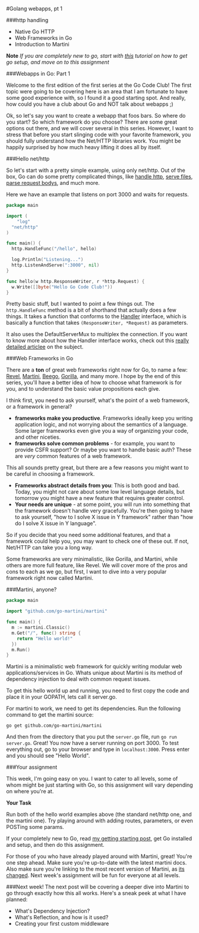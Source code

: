 #Golang webapps, pt 1

###http handling 

- Native Go HTTP
- Web Frameworks in Go
- Introduction to Martini

**Note** *If you are completely new to go, start with [this](http://app.gocodeclub.com/t/gettings-started-with-go/12) tutorial on how to get go setup, and move on to this assignment*


###Webapps in Go: Part 1

Welcome to the first edition of the first series at the Go Code Club!  The first topic were going to be covering here is an area that I am fortunate to have some good experience with, so I found it a good starting spot. And really, how could you have a club about Go and NOT talk about webapps ;)

Ok, so let's say you want to create a webapp that foos bars.  So where do you start? So which framework do you choose?  There are some great options out there, and we will cover several in this series.  However, I want to stress that before you start slinging code with your favorite framework, you should fully understand how the Net/HTTP libraries work.  You might be happily surprised by how much heavy lifting it does all by itself.

###Hello net/http

So let's start with a pretty simple example, using only net/http.  Out of the box, Go can do some pretty complicated things, like [handle http](http://golang.org/pkg/net/http/), [serve files](http://golang.org/pkg/net/http/#FileServer), [parse request bodys](http://golang.org/pkg/encoding/json/), and much more.  

Here we have an example that listens on port 3000 and waits for requests.  

```go
package main

import (
    "log"
  "net/http"
)

func main() {
  http.HandleFunc("/hello", hello)

  log.Println("Listening...")
  http.ListenAndServe(":3000", nil)
}

func hello(w http.ResponseWriter, r *http.Request) {
  w.Write([]byte("Hello Go Code Club!"))
}
```

Pretty basic stuff, but I wanted to point a few things out.  The `http.HandleFunc` method is a bit of shorthand that actually does a few things.  It takes a function that conforms to the [Handler](http://golang.org/pkg/net/http/#Handler) interface, which is basically a function that takes `(ResponseWriter, *Request)` as parameters.  

It also uses the DefaultServerMux to multiplex the connection.  If you want to know more about how the Handler interface works, check out this [really detailed articlee](http://www.alexedwards.net/blog/a-recap-of-request-handling) on the subject.

###Web Frameworks in Go

There are a **ton** of great web frameworks right now for Go, to name a few: [Revel](http://revel.github.io/), [Martini](http://martini.codegangsta.io/), [Beego](http://beego.me/), [Gorilla](http://www.gorillatoolkit.org/), and many more.  I hope by the end of this series, you'll have a better idea of how to choose what framework is for you, and to understand the basic value propositions each give. 

I think first, you need to ask yourself, what's the point of a web framework, or a framework in general? 
   - **frameworks make you productive**.  Frameworks ideally keep you writing application logic, and not worrying about the semantics of a language.  Some larger frameworks even give you a way of organizing your code, and other niceties.
   - **frameworks solve common problems** - for example, you want to provide CSFR support?  Or maybe you want to handle basic auth?  These are *very* common features of a web framework. 

This all sounds pretty great, but there are a few reasons you might want to be careful in choosing a framework.  
   - **Frameworks abstract details from you**:  This is both good and bad.  Today, you might not care about some low level language details, but tomorrow you might have a new feature that requires greater control.  
   - **Your needs are unique** - at some point, you will run into something that the framework doesn't handle very gracefully.  You're then going to have to ask yourself, "how to I solve X issue in Y framework" rather than "how do I solve X issue in Y language".

So if you decide that you need some additional features, and that a framework could help you, you may want to check one of these out.  If not, Net/HTTP can take you a long way.

Some frameworks are very minimalistic, like Gorilla, and Martini, while others are more full feature, like Revel.  We will cover more of the pros and cons to each as we go, but first, I want to dive into a very popular framework right now called Martini.

###Martini, anyone?

```go
package main

import "github.com/go-martini/martini"

func main() {
  m := martini.Classic()
  m.Get("/", func() string {
    return "Hello world!"
  })
  m.Run()
}
```

Martini is a minimalistic web framework for quickly writing modular web applications/services in Go.  Whats unique about Martini is its method of dependency injection to deal with common request issues.  

To get this hello world up and running, you need to first copy the code and place it in your GOPATH, lets call it server.go.  

For martini to work, we need to get its dependencies.  Run the following command to get the martini source:

`go get github.com/go-martini/martini`

And then from the directory that you put the `server.go` file, run `go run server.go`.  Great!  You now have a server running on port 3000.  To test everything out, go to your browser and type in `localhost:3000`.  Press enter and you should see "Hello World".  

###Your assignment

This week, I'm going easy on you.  I want to cater to all levels, some of whom might be just starting with Go, so this assignment will vary depending on where you're at.

**Your Task**

Run both of the hello world examples above (the standard net/http one, and the martini one).  Try playing around with adding routes, parameters, or even POSTing some params. 

If your completely new to Go, read [my getting starting post](http://app.gocodeclub.com/t/gettings-started-with-go/12), get Go installed and setup, and then do this assignment.

For those of you who have already played around with Martini, great!  You're one step ahead.  Make sure you're up-to-date with the latest martini docs. Also make sure you're linking to the most recent version of Martini, as [its changed](https://groups.google.com/forum/#!topic/martini-go/hw8trVJXB2c). Next week's assignment will be fun for everyone at all levels.  

###Next week!
The next post will be covering a deeper dive into Martini to go through exactly how this all works.  Here's a sneak peek at what I have planned:

- What's Dependency Injection?
- What's Reflection, and how is it used?
- Creating your first custom middleware

